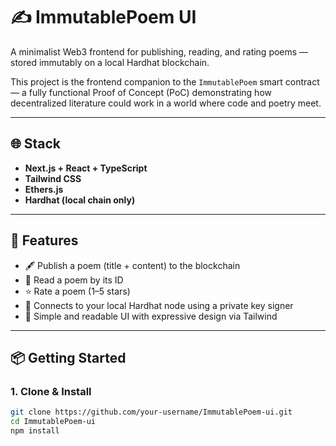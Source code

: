 # ✍️ ImmutablePoem UI

A minimalist Web3 frontend for publishing, reading, and rating poems — stored immutably on a local Hardhat blockchain.

This project is the frontend companion to the `ImmutablePoem` smart contract — a fully functional Proof of Concept (PoC) demonstrating how decentralized literature could work in a world where code and poetry meet.

---

## 🌐 Stack

- **Next.js + React + TypeScript**
- **Tailwind CSS**
- **Ethers.js**
- **Hardhat (local chain only)**

---

## 🚀 Features

- 🖋️ Publish a poem (title + content) to the blockchain  
- 📖 Read a poem by its ID  
- ⭐ Rate a poem (1–5 stars)  
- 🔐 Connects to your local Hardhat node using a private key signer  
- 🎨 Simple and readable UI with expressive design via Tailwind

---

## 📦 Getting Started

### 1. Clone & Install

```bash
git clone https://github.com/your-username/ImmutablePoem-ui.git
cd ImmutablePoem-ui
npm install
